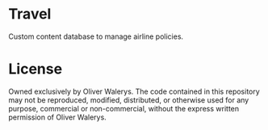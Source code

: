 # Travel

Custom content database to manage airline policies.

# License

Owned exclusively by Oliver Walerys. The code contained in this repository may not be reproduced, modified, distributed, or otherwise used for any purpose, commercial or non-commercial, without the express written permission of Oliver Walerys.
